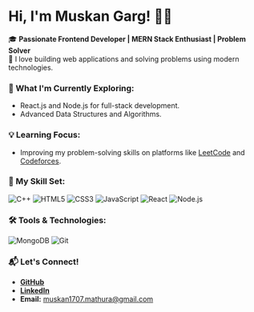# Hi, I'm Muskan Garg! 👩‍💻

🎓 **Passionate Frontend Developer | MERN Stack Enthusiast | Problem Solver**  
🌟 I love building web applications and solving problems using modern technologies.  

### 🚀 What I'm Currently Exploring:
- React.js and Node.js for full-stack development.
- Advanced Data Structures and Algorithms.

### 💡 Learning Focus:
- Improving my problem-solving skills on platforms like [LeetCode](https://leetcode.com/u/pioneer_2025/) and [Codeforces](https://codeforces.com/profile/Muskangarg_21).

### 📂 My Skill Set:
![C++](https://img.shields.io/badge/-C++-00599C?logo=c%2B%2B&logoColor=white)
![HTML5](https://img.shields.io/badge/-HTML5-E34F26?logo=html5&logoColor=white)
![CSS3](https://img.shields.io/badge/-CSS3-1572B6?logo=css3&logoColor=white)
![JavaScript](https://img.shields.io/badge/-JavaScript-F7DF1E?logo=javascript&logoColor=black)
![React](https://img.shields.io/badge/-React-61DAFB?logo=react&logoColor=black)
![Node.js](https://img.shields.io/badge/-Node.js-339933?logo=node.js&logoColor=white)

### 🛠️ Tools & Technologies:
![MongoDB](https://img.shields.io/badge/-MongoDB-47A248?logo=mongodb&logoColor=white)
![Git](https://img.shields.io/badge/-Git-F05032?logo=git&logoColor=white)

### 📬 Let's Connect!
- **[GitHub](https://github.com/Muskan2025)**
- **[LinkedIn](https://www.linkedin.com/in/muskan-garg-15433a222/)**
- **Email:** muskan1707.mathura@gmail.com

